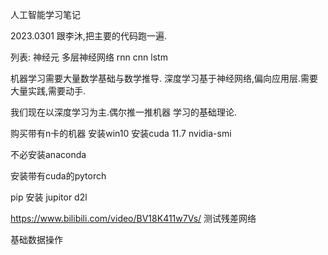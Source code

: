 人工智能学习笔记

2023.0301
跟李沐,把主要的代码跑一遍.

列表:
神经元
多层神经网络
rnn
cnn
lstm



机器学习需要大量数学基础与数学推导.
深度学习基于神经网络,偏向应用层.需要大量实践,需要动手.

我们现在以深度学习为主.偶尔推一推机器 学习的基础理论.




购买带有n卡的机器
安装win10
安装cuda 11.7
nvidia-smi

不必安装anaconda

安装带有cuda的pytorch



pip 安装 jupitor d2l

https://www.bilibili.com/video/BV18K411w7Vs/
测试残差网络




基础数据操作